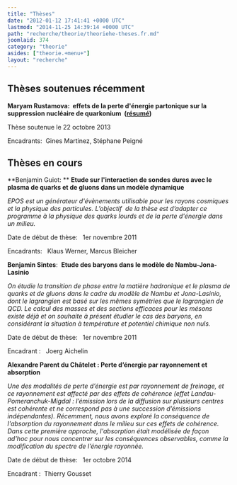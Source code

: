 ```yaml
---
title: "Thèses"
date: "2012-01-12 17:41:41 +0000 UTC"
lastmod: "2014-11-25 14:39:14 +0000 UTC"
path: "recherche/theorie/theoriehe-theses.fr.md"
joomlaid: 374
category: "theorie"
asides: ["theorie.+menu+"]
layout: "recherche"
---
```

Thèses soutenues récemment
--------------------------

**Maryam Rustamova:  effets de **la perte d'énergie partonique sur la suppression nucléaire de quarkonium  ([résumé](/recherche/theoriehe/resume-these-rustamova.xx)[](/recherche/theoriehe/resume-these-rustamova.xx))****

Thèse soutenue le 22 octobre 2013

Encadrants:  Gines Martinez, Stéphane Peigné

Thèses en cours
---------------

**Benjamin Guiot: ** **Etude sur l'interaction de sondes dures avec le plasma de quarks et de gluons dans un modèle dynamique**

_EPOS est un générateur d'évènements utilisable pour les rayons cosmiques et la physique des particules. L’objectif  de la thèse est d’adapter ce programme à la physique des quarks lourds et de la perte d'énergie dans un milieu._

Date de début de thèse:   1er novembre 2011

Encadrants:   Klaus Werner, Marcus Bleicher

**Benjamin Sintes**:  **Etude des baryons dans le modèle de Nambu-Jona-Lasinio**

_On étudie la transition de phase entre la matière hadronique et le plasma de quarks et de gluons dans le cadre du modèle de Nambu et Jona-Lasinio, dont le lagrangien est basé sur les mêmes symétries que le lagrangien de QCD. Le calcul des masses et des sections efficaces pour les mésons existe déjà et on souhaite à présent étudier le cas des baryons, en considérant la situation à température et potentiel chimique non nuls._

Date de début de thèse:   1er novembre 2011

Encadrant :   Joerg Aichelin

**Alexandre Parent du Châtelet : Perte d’énergie par rayonnement et absorption**

_Une des modalités de perte d’énergie est par rayonnement de freinage, et ce rayonnement est affecté par des effets de cohérence (effet Landau-Pomeranchuk-Migdal : l’émission lors de la diffusion sur plusieurs centres est cohérente et ne correspond pas à une succession d’émissions indépendantes). Récemment, nous avons exploré la conséquence de l'absorption du rayonnement dans le milieu sur ces effets de cohérence. Dans cette première approche, l'absorption était modélisée de façon ad'hoc pour nous concentrer sur les conséquences observables, comme la modification du spectre de l’énergie rayonnée._

Date de début de thèse:   1er octobre 2014

Encadrant :  Thierry Gousset
